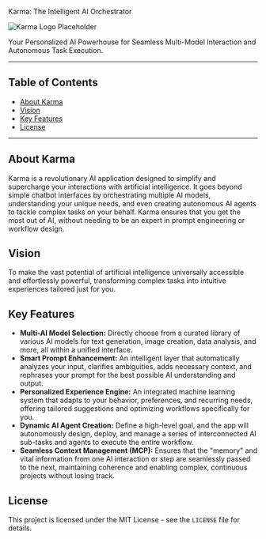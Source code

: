 Karma: The Intelligent AI Orchestrator

![Karma Logo Placeholder](https://placehold.co/150x150/333333/FFFFFF?text=Karma+AI)

Your Personalized AI Powerhouse for Seamless Multi-Model Interaction and Autonomous Task Execution.

---

## Table of Contents

* [About Karma](#about-karma)
* [Vision](#vision)
* [Key Features](#key-features)
* [License](#license)

---

## About Karma

Karma is a revolutionary AI application designed to simplify and supercharge your interactions with artificial intelligence. It goes beyond simple chatbot interfaces by orchestrating multiple AI models, understanding your unique needs, and even creating autonomous AI agents to tackle complex tasks on your behalf. Karma ensures that you get the most out of AI, without needing to be an expert in prompt engineering or workflow design.

## Vision

To make the vast potential of artificial intelligence universally accessible and effortlessly powerful, transforming complex tasks into intuitive experiences tailored just for you.

## Key Features

* **Multi-AI Model Selection:** Directly choose from a curated library of various AI models for text generation, image creation, data analysis, and more, all within a unified interface.
* **Smart Prompt Enhancement:** An intelligent layer that automatically analyzes your input, clarifies ambiguities, adds necessary context, and rephrases your prompt for the best possible AI understanding and output.
* **Personalized Experience Engine:** An integrated machine learning system that adapts to your behavior, preferences, and recurring needs, offering tailored suggestions and optimizing workflows specifically for you.
* **Dynamic AI Agent Creation:** Define a high-level goal, and the app will autonomously design, deploy, and manage a series of interconnected AI sub-tasks and agents to execute the entire workflow.
* **Seamless Context Management (MCP):** Ensures that the "memory" and vital information from one AI interaction or step are seamlessly passed to the next, maintaining coherence and enabling complex, continuous projects without losing track.

## License

This project is licensed under the MIT License - see the `LICENSE` file for details.

